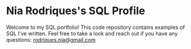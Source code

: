 # Nia Rodriques's SQL Profile

Welcome to my SQL portfolio! This code repository contains examples of SQL I've written. Feel free to take a look and reach out if you have any questions: rodriques.nia@gmail.com
